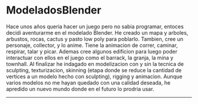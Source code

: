 # ModeladosBlender
Hace unos años queria hacer un juego pero no sabia programar, entoces decidi aventurarme en el modelado Blender. He creado un mapa y arboles, arbustos, rocas, cactus y pasto low poly para poblarlo. Tambien, cree un personaje, collector, y lo anime. Tiene la animacion de correr, caminar, respirar, talar y picar. Ademas cree algunos edificion para luego poder interactuar con ellos en el juego como el barrack, la granja, la mina y townhall. Al finalizar he indagado en modelizacion con y sin la tecnica de sculpting, texturizacion, skinning (etapa donde se reduce la cantidad de vertices a un modelo hecho con sculpting), rigging y animacion. Aunque varios modelos no me hayan quedado con una calidad deseada, he apredido un nuevo mundo donde en el futuro lo prodria usar.


-----------------------------------------------
